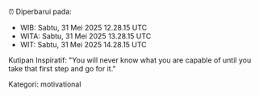 ⏰ Diperbarui pada:
- WIB: Sabtu, 31 Mei 2025 12.28.15 UTC
- WITA: Sabtu, 31 Mei 2025 13.28.15 UTC
- WIT: Sabtu, 31 Mei 2025 14.28.15 UTC

Kutipan Inspiratif:
"You will never know what you are capable of until you take that first step and go for it."


Kategori: motivational

